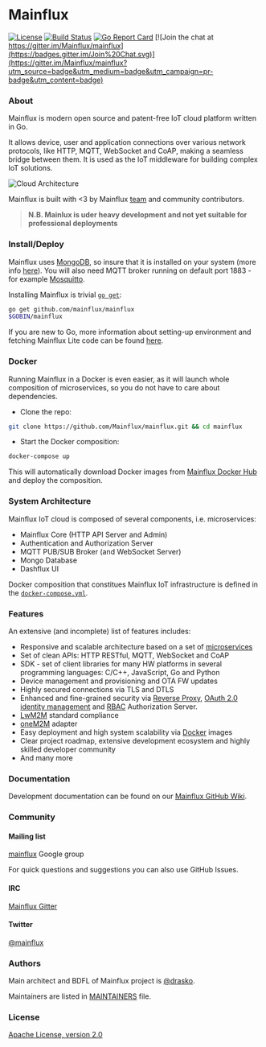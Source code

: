 # Mainflux

[![License](https://img.shields.io/badge/license-Apache%20v2.0-blue.svg)](LICENSE)
[![Build Status](https://travis-ci.org/Mainflux/mainflux.svg?branch=master)](https://travis-ci.org/Mainflux/mainflux)
[![Go Report Card](https://goreportcard.com/badge/github.com/Mainflux/mainflux)](https://goreportcard.com/report/github.com/Mainflux/mainflux)
[![Join the chat at https://gitter.im/Mainflux/mainflux](https://badges.gitter.im/Join%20Chat.svg)](https://gitter.im/Mainflux/mainflux?utm_source=badge&utm_medium=badge&utm_campaign=pr-badge&utm_content=badge)

### About
Mainflux is modern open source and patent-free IoT cloud platform written in Go.

It allows device, user and application connections over various network protocols, like HTTP, MQTT, WebSocket and CoAP, making a seamless bridge between them. It is used as the IoT middleware for building complex IoT solutions.

![Cloud Architecture](https://github.com/Mainflux/mainflux-doc/blob/master/img/cloudArchMonochrome.jpg)

Mainflux is built with <3 by Mainflux [team](MAINTAINERS) and community contributors.

> **N.B. Mainlux is uder heavy development and not yet suitable for professional deployments**

### Install/Deploy
Mainflux uses [MongoDB](https://www.mongodb.com/), so insure that it is installed on your system (more info [here](https://github.com/Mainflux/mainflux-lite/blob/master/doc/dependencies.md)). You will also need MQTT broker running on default port 1883 - for example [Mosquitto](https://mosquitto.org/).

Installing Mainflux is trivial [`go get`](https://golang.org/cmd/go/):
```bash
go get github.com/mainflux/mainflux
$GOBIN/mainflux
```

If you are new to Go, more information about setting-up environment and fetching Mainflux Lite code can be found [here](https://github.com/Mainflux/mainflux-lite/blob/master/doc/install.md).

### Docker
Running Mainflux in a Docker is even easier, as it will launch whole composition of microservices, so you do not have to care about dependencies.

- Clone the repo:
```bash
git clone https://github.com/Mainflux/mainflux.git && cd mainflux
```

- Start the Docker composition:
```bash
docker-compose up
```

This will automatically download Docker images from [Mainflux Docker Hub](https://hub.docker.com/u/mainflux/) and deploy the composition.

### System Architecture
Mainflux IoT cloud is composed of several components, i.e. microservices:
- Mainflux Core (HTTP API Server and Admin)
- Authentication and Authorization Server
- MQTT PUB/SUB Broker (and WebSocket Server)
- Mongo Database
- Dashflux UI

Docker composition that constitues Mainflux IoT infrastructure is defined in the [`docker-compose.yml`](https://github.com/Mainflux/mainflux/blob/master/docker-compose.yml).

### Features
An extensive (and incomplete) list of features includes:
- Responsive and scalable architecture based on a set of [microservices](https://en.wikipedia.org/wiki/Microservices)
- Set of clean APIs: HTTP RESTful, MQTT, WebSocket and CoAP
- SDK - set of client libraries for many HW platforms in several programming languages: C/C++, JavaScript, Go and Python
- Device management and provisioning and OTA FW updates
- Highly secured connections via TLS and DTLS
- Enhanced and fine-grained security via [Reverse Proxy](https://en.wikipedia.org/wiki/Reverse_proxy), [OAuth 2.0](http://oauth.net/2/) [identity management](https://en.wikipedia.org/wiki/Identity_management) and [RBAC](https://en.wikipedia.org/wiki/Role-based_access_control) Authorization Server.
- [LwM2M](http://goo.gl/rHjLZQ) standard compliance
- [oneM2M](http://www.onem2m.org/) adapter
- Easy deployment and high system scalability via [Docker](https://www.docker.com/) images
- Clear project roadmap, extensive development ecosystem and highly skilled developer community
- And many more

### Documentation
Development documentation can be found on our [Mainflux GitHub Wiki](https://github.com/Mainflux/mainflux/wiki).

### Community
#### Mailing list
[mainflux](https://groups.google.com/forum/#!forum/mainflux) Google group

For quick questions and suggestions you can also use GitHub Issues.

#### IRC
[Mainflux Gitter](https://gitter.im/Mainflux/mainflux?utm_source=badge&utm_medium=badge&utm_campaign=pr-badge&utm_content=badge)

#### Twitter
[@mainflux](https://twitter.com/mainflux)

### Authors
Main architect and BDFL of Mainflux project is [@drasko](https://github.com/drasko).

Maintainers are listed in [MAINTAINERS](MAINTAINERS) file.

### License
[Apache License, version 2.0](LICENSE)

